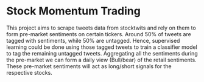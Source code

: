 # Stock Momentum Trading
This project aims to scrape tweets data from stocktwits and rely on them to form pre-market sentiments on certain tickers. 
Around 50% of tweets are tagged with sentiments, while 50% are untagged. Hence, supervised learning could be done using those tagged tweets to train a classifier model to tag the remaining untagged tweets.
Aggregating all the sentiments during the pre-market we can form a daily view (Bull/bear) of the retail sentiments. These pre-market sentiments will act as long/short signals for the respective stocks.

